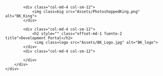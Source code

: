 
<!DOCTYPE html>
<html>
  <head>
    <meta charset="utf-8">
    <link rel="stylesheet" href="https://maxcdn.bootstrapcdn.com/bootstrap/4.0.0/css/bootstrap.min.css" integrity="sha384-Gn5384xqQ1aoWXA+058RXPxPg6fy4IWvTNh0E263XmFcJlSAwiGgFAW/dAiS6JXm" crossorigin="anonymous">
    <title></title>
  </head>
  <style>
    img{
      width: 400px;
      /*padding: 100px 50px 0px;
      margin: 10px auto;*/
      display: block;
    }
    .big{
        /*width:500px;*/
        margin-left: 100px;
    }
    .logo{
          width:300px;
          margin-left: 280px;
      }
      .title{
          padding-top: 100px; 
          padding-left:150px; 
          color:#0551a6; 
          width: 1000px; 
          
      }
    @font-face {
        font-family: "FSSammy-Regular";
        src: url("Fonts/FSSammy-Regular.ttf");
    }
    .fuente-2{font-family:"FSSammy-Regular"; font-size:70px;}
  </style>
  <body>
    <div class=container>
        <div class="row">
            
            <div class="col-md-4 col-sm-12">
                <img class=big src="Assets/PhotoshoppedKing.png" alt="BK_King">
            </div>
          
            <div class="col-md-4 col-sm-12">
                <h2 style="" class="offset-md-1 fuente-2 title">Development Portal</h2>
                 <img class=logo src="Assets/BK_Logo.jpg" alt="BK_logo">
            </div>
            <div class="col-md-4 col-sm-12">
               
            </div>
        </div>
    </div>
  </body>
  <!-- jQuery first, then Popper.js, then Bootstrap JS -->
  <script src="https://maxcdn.bootstrapcdn.com/bootstrap/4.0.0/js/bootstrap.min.js" integrity="sha384-JZR6Spejh4U02d8jOt6vLEHfe/JQGiRRSQQxSfFWpi1MquVdAyjUar5+76PVCmYl" crossorigin="anonymous"></script>
</html>
